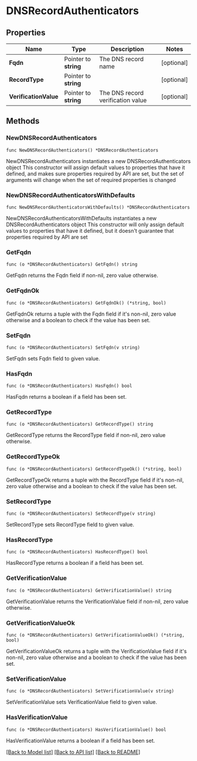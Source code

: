 # DNSRecordAuthenticators

## Properties

Name | Type | Description | Notes
------------ | ------------- | ------------- | -------------
**Fqdn** | Pointer to **string** | The DNS record name | [optional] 
**RecordType** | Pointer to **string** |  | [optional] 
**VerificationValue** | Pointer to **string** | The DNS record verification value | [optional] 

## Methods

### NewDNSRecordAuthenticators

`func NewDNSRecordAuthenticators() *DNSRecordAuthenticators`

NewDNSRecordAuthenticators instantiates a new DNSRecordAuthenticators object
This constructor will assign default values to properties that have it defined,
and makes sure properties required by API are set, but the set of arguments
will change when the set of required properties is changed

### NewDNSRecordAuthenticatorsWithDefaults

`func NewDNSRecordAuthenticatorsWithDefaults() *DNSRecordAuthenticators`

NewDNSRecordAuthenticatorsWithDefaults instantiates a new DNSRecordAuthenticators object
This constructor will only assign default values to properties that have it defined,
but it doesn't guarantee that properties required by API are set

### GetFqdn

`func (o *DNSRecordAuthenticators) GetFqdn() string`

GetFqdn returns the Fqdn field if non-nil, zero value otherwise.

### GetFqdnOk

`func (o *DNSRecordAuthenticators) GetFqdnOk() (*string, bool)`

GetFqdnOk returns a tuple with the Fqdn field if it's non-nil, zero value otherwise
and a boolean to check if the value has been set.

### SetFqdn

`func (o *DNSRecordAuthenticators) SetFqdn(v string)`

SetFqdn sets Fqdn field to given value.

### HasFqdn

`func (o *DNSRecordAuthenticators) HasFqdn() bool`

HasFqdn returns a boolean if a field has been set.

### GetRecordType

`func (o *DNSRecordAuthenticators) GetRecordType() string`

GetRecordType returns the RecordType field if non-nil, zero value otherwise.

### GetRecordTypeOk

`func (o *DNSRecordAuthenticators) GetRecordTypeOk() (*string, bool)`

GetRecordTypeOk returns a tuple with the RecordType field if it's non-nil, zero value otherwise
and a boolean to check if the value has been set.

### SetRecordType

`func (o *DNSRecordAuthenticators) SetRecordType(v string)`

SetRecordType sets RecordType field to given value.

### HasRecordType

`func (o *DNSRecordAuthenticators) HasRecordType() bool`

HasRecordType returns a boolean if a field has been set.

### GetVerificationValue

`func (o *DNSRecordAuthenticators) GetVerificationValue() string`

GetVerificationValue returns the VerificationValue field if non-nil, zero value otherwise.

### GetVerificationValueOk

`func (o *DNSRecordAuthenticators) GetVerificationValueOk() (*string, bool)`

GetVerificationValueOk returns a tuple with the VerificationValue field if it's non-nil, zero value otherwise
and a boolean to check if the value has been set.

### SetVerificationValue

`func (o *DNSRecordAuthenticators) SetVerificationValue(v string)`

SetVerificationValue sets VerificationValue field to given value.

### HasVerificationValue

`func (o *DNSRecordAuthenticators) HasVerificationValue() bool`

HasVerificationValue returns a boolean if a field has been set.


[[Back to Model list]](../README.md#documentation-for-models) [[Back to API list]](../README.md#documentation-for-api-endpoints) [[Back to README]](../README.md)


